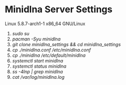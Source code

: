 # Minidlna Server Settings
Linux 5.8.7-arch1-1 x86_64 GNU/Linux 
1) *sudo su*
2) *pacman -Syu minidlna*
3) *git clone minidlna_settings && cd minidlna_settings* 
4) *cp ./minidlna.conf /etc/minidlna.conf*
5) *cp ./minidlna /etc/default/minidlna*
6) *systemctl start minidlna*
7) *systemctl status minidlna*
8) *ss -4lnp | grep minidlna*
9) *cat /var/log/minidlna.log* 